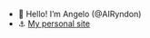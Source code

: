 - 👋 Hello! I’m Angelo (@AIRyndon)
- ⚓ [My personal site][1]

[1]:https://angeloryndon.com
<!---
- 👀 I’m interested in ...
- 🌱 I’m currently learning ...
- 💞️ I’m looking to collaborate on ...
- 📫 How to reach me ...
--->

<!---
AIRyndon/AIRyndon is a ✨ special ✨ repository because its `README.md` (this file) appears on your GitHub profile.
You can click the Preview link to take a look at your changes.
--->
